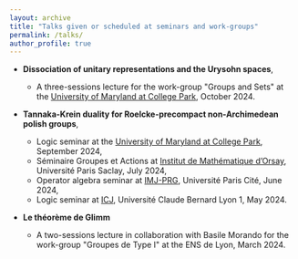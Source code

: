 ```yaml
---
layout: archive
title: "Talks given or scheduled at seminars and work-groups"
permalink: /talks/
author_profile: true
---
```




* **Dissociation of unitary representations and the Urysohn spaces**,
   * A three-sessions lecture for the work-group "Groups and Sets" at the [University of Maryland at College Park](https://www-math.umd.edu/), October 2024.

* **Tannaka-Krein duality for Roelcke-precompact non-Archimedean polish groups**,
   * Logic seminar at the [University of Maryland at College Park](https://www-math.umd.edu/), September 2024,
   * Séminaire Groupes et Actions at [Institut de Mathématique d’Orsay](https://www.imo.universite-paris-saclay.fr/fr/), Université Paris Saclay, July 2024,
   * Operator algebra seminar at [IMJ-PRG](https://www.imj-prg.fr/), Université Paris Cité, June 2024,
   * Logic seminar at [ICJ](https://math.univ-lyon1.fr), Université Claude Bernard Lyon 1, May 2024.


* **Le théorème de Glimm**
  * A two-sessions lecture in collaboration with Basile Morando for the work-group "Groupes de Type I" at the ENS de Lyon, March 2024.
 







